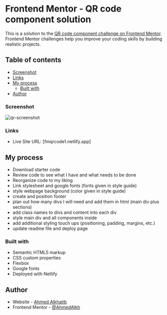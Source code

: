 # Frontend Mentor - QR code component solution

This is a solution to the [QR code component challenge on Frontend Mentor](https://www.frontendmentor.io/challenges/qr-code-component-iux_sIO_H). Frontend Mentor challenges help you improve your coding skills by building realistic projects. 

## Table of contents

  - [Screenshot](#screenshot)
  - [Links](#links)
- [My process](#my-process)
  - [Built with](#built-with)
- [Author](#author)

### Screenshot

![qr-screenshot](https://user-images.githubusercontent.com/90983346/209695989-5b86c490-ed7d-4671-980d-aa49c5a1b447.png)

### Links

- Live Site URL: [fmqrcode1.netlify.app]

## My process

- Download starter code
- Review code to see what I have and what needs to be done
- Reorganize code to my liking
- Link stylesheet and google fonts (fonts given in style guide)
- style webpage background (color given in style guide)
- create and position footer
- plan out how many divs I will need and add them in html (main div plus sections)
- add class names to divs and content into each div
- style main div and all components inside
- add additional styling touch ups (positioning, padding, margins, etc.)
- update readme file and deploy page

### Built with

- Semantic HTML5 markup
- CSS custom properties
- Flexbox
- Google fonts
- Deployed with Netlify

## Author

- Website - [Ahmed Alkhatib](https://ahmedalkhatib.netlify.app/)
- Frontend Mentor - [@AhmedAlkh](https://www.frontendmentor.io/profile/AhmedAlkh)